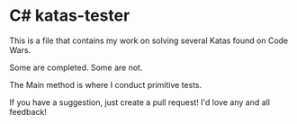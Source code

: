 # C# katas-tester
This is a file that contains my work on solving several Katas found on Code Wars.

Some are completed. Some are not. 

The Main method is where I conduct primitive tests.

If you have a suggestion, just create a pull request! I'd love any and all feedback!
